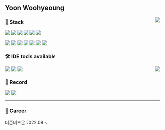 
## Yoon Woohyeoung

  <img align="right" src="https://github-readme-stats.vercel.app/api/top-langs/?username=woohyeoung&theme=dark&show_icons=true&title_color=DADADA&icon_color=DADADA&layout=compact" />

### 🔨 Stack
  [![](https://img.shields.io/badge/Java-FF7800?style=flat-square&logo=Java&logoColor=white)]()
  [![](https://img.shields.io/badge/Spring-6DB33F?style=flat-square&logo=Spring&logoColor=white)]()
  [![](https://img.shields.io/badge/SpringBoot-6DB33F?style=flat-square&logo=SpringBoot&logoColor=white)]()
  [![](https://img.shields.io/badge/SpringSecurity-6DB33F?style=flat-square&logo=SpringSecurity&logoColor=white)]()
  [![](https://img.shields.io/badge/Oracle-F80000?style=flat-square&logo=Oracle&logoColor=white)]()
  [![](https://img.shields.io/badge/MySQL-4479A1?style=flat-square&logo=MySQL&logoColor=white)]()
  
  [![](https://img.shields.io/badge/HTML5-E34F26?style=flat-square&logo=HTML5&logoColor=white)]()
  [![](https://img.shields.io/badge/CSS3-1572B6?style=flat-square&logo=CSS3&logoColor=white)]()
  [![](https://img.shields.io/badge/Javascript-F7DF1E?style=flat-square&logo=JavaScript&logoColor=white)]()
  [![](https://img.shields.io/badge/Node.js-339933?style=flat-square&logo=Node.js&logoColor=white)]()
  [![](https://img.shields.io/badge/React-61DAFB?style=flat-square&logo=React&logoColor=white)]()
  [![](https://img.shields.io/badge/Redux-764ABC?style=flat-square&logo=Redux&logoColor=white)]()
  [![](https://img.shields.io/badge/AmazonEC2-FF9900?style=flat-square&logo=AmazonEC2&logoColor=white)]()

### 🛠 IDE tools available

  <img align="right" src="https://github-readme-stats.vercel.app/api?username=woohyeoung&theme=react" />

  [![](https://img.shields.io/badge/EclipseIDE-2C2255?style=flat&logo=EclipseIDE&logoColor=white)]()
  [![](https://img.shields.io/badge/VisualStudioCode-007ACC?style=flat&logo=VisualStudioCode&logoColor=white)]()
  [![](https://img.shields.io/badge/IntelliJIDEA-000000?style=flat&logo=IntelliJIDEA&logoColor=white)]()

### 💬 Record
  [![](https://img.shields.io/badge/Notion-000000?style=for-the-badge&logo=Notion&logoColor=white)](https://lizard-gosling-6b1.notion.site/Education-8dde0b870d404c749abf60942284f1bb)
  [![](https://img.shields.io/badge/Github-181717?style=for-the-badge&logo=Github&logoColor=white)](https://lizard-gosling-6b1.notion.site/Education-8dde0b870d404c749abf60942284f1bb)

<hr>

### 🔭 Career

<p>
  더존비즈온 2022.08 ~
</p>

<!-- 
#### 💻 Algorithm Repository
[![](http://mazassumnida.wtf/api/v2/generate_badge?boj=xxxz1108)](https://solved.ac/xxxz1108) -->

<!-- ![header](https://capsule-render.vercel.app/api?type=waving&color=gradient&text=%20%20%20&height=300&fontSize=80) -->
